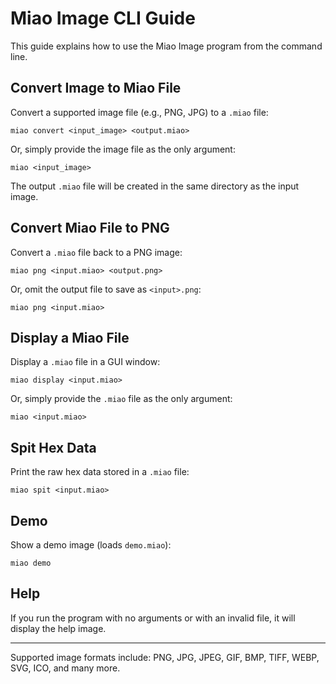 # Miao Image CLI Guide

This guide explains how to use the Miao Image program from the command line.

## Convert Image to Miao File

Convert a supported image file (e.g., PNG, JPG) to a `.miao` file:

```
miao convert <input_image> <output.miao>
```

Or, simply provide the image file as the only argument:

```
miao <input_image>
```
The output `.miao` file will be created in the same directory as the input image.

## Convert Miao File to PNG

Convert a `.miao` file back to a PNG image:

```
miao png <input.miao> <output.png>
```

Or, omit the output file to save as `<input>.png`:

```
miao png <input.miao>
```

## Display a Miao File

Display a `.miao` file in a GUI window:

```
miao display <input.miao>
```

Or, simply provide the `.miao` file as the only argument:

```
miao <input.miao>
```

## Spit Hex Data

Print the raw hex data stored in a `.miao` file:

```
miao spit <input.miao>
```

## Demo

Show a demo image (loads `demo.miao`):

```
miao demo
```

## Help

If you run the program with no arguments or with an invalid file, it will display the help image.

---

Supported image formats include: PNG, JPG, JPEG, GIF, BMP, TIFF, WEBP, SVG, ICO, and many more.